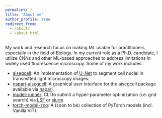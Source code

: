 ```yaml
---
permalink: /
title: "About me"
author_profile: true
redirect_from: 
  - /about/
  - /about.html
---
```


My work and research focus on making ML usable for practitioners, especially in the field of Biology. In my current role as a Ph.D. candidate, I utilize CNNs and other ML-based approaches to address limitations in widely used fluorescence microscopy. Some of my work includes:

* [aisegcell](https://github.com/CSDGroup/aisegcell): An implementation of [U-Net](https://arxiv.org/abs/1505.04597) to segment cell nuclei in transmitted light microscopy images.
* [napari-aisegcell](https://github.com/CSDGroup/napari-aisegcell): A graphical user interface for the aisegcell package available via [napari](https://github.com/napari/napari).
* [model-runner](https://github.com/kevinyamauchi/model-runner): CLI to submit a hyper-parameter optimization
  (i.e. grid search) via [LSF](https://www.ibm.com/docs/en/spectrum-lsf/10.1.0) or [slurm](https://slurm.schedmd.com)
* [torch-model-zoo](https://github.com/dsethz/torch-model-zoo): A (soon to be) collection of PyTorch models
  (incl. Vanilla ViT).
